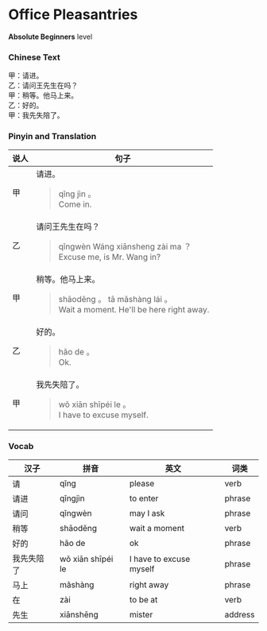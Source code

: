 # Office Pleasantries
**Absolute Beginners** level
### Chinese Text
甲：请进。<br />乙：请问王先生在吗？<br />甲：稍等。他马上来。<br />乙：好的。<br />甲：我先失陪了。

### Pinyin and Translation
|说人|句子|
|----|----|
|甲|请进。<blockquote>qǐng jìn 。<br />Come in.</blockquote>|
|乙|请问王先生在吗？<blockquote>qǐngwèn Wáng xiānsheng zài ma ？<br />Excuse me, is Mr. Wang in?</blockquote>|
|甲|稍等。他马上来。<blockquote>shāoděng 。 tā mǎshàng lái 。<br />Wait a moment. He'll be here right away.</blockquote>|
|乙|好的。<blockquote>hǎo de 。<br />Ok.</blockquote>|
|甲|我先失陪了。<blockquote>wǒ xiān shīpéi le 。<br />I have to excuse myself.</blockquote>|
### Vocab
|汉子|拼音|英文|词类|
|----|----|----|----|
|请|qǐng|please|verb|
|请进|qǐngjìn|to enter|phrase|
|请问|qǐngwèn|may I ask|phrase|
|稍等|shāoděng|wait a moment|verb|
|好的|hǎo de|ok|phrase|
|我先失陪了|wǒ xiān shīpéi le|I have to excuse myself|phrase|
|马上|mǎshàng|right away|phrase|
|在|zài|to be at|verb|
|先生|xiānshēng|mister|address|